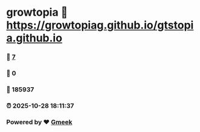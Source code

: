 # growtopia :link: https://growtopiag.github.io/gtstopia.github.io 
### :page_facing_up: [7](https://growtopiag.github.io/gtstopia.github.io/tag.html) 
### :speech_balloon: 0 
### :hibiscus: 185937 
### :alarm_clock: 2025-10-28 18:11:37 
### Powered by :heart: [Gmeek](https://github.com/Meekdai/Gmeek)
